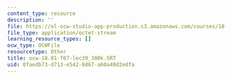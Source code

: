 ```yaml
---
content_type: resource
description: ''
file: https://ol-ocw-studio-app-production.s3.amazonaws.com/courses/18-01sc-single-variable-calculus-fall-2010/0faedb73d713e5428d67a60a40d2edfa_ocw-18.01-f07-lec39_300k.SRT
file_type: application/octet-stream
learning_resource_types: []
ocw_type: OCWFile
resourcetype: Other
title: ocw-18.01-f07-lec39_300k.SRT
uid: 0faedb73-d713-e542-8d67-a60a40d2edfa
---
```

